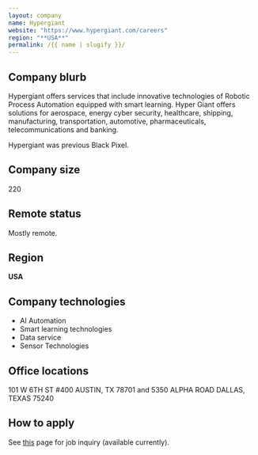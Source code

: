 ```yaml
---
layout: company
name: Hypergiant
website: "https://www.hypergiant.com/careers"
region: "**USA**"
permalink: /{{ name | slugify }}/
---
```


## Company blurb

Hypergiant offers services that include innovative technologies of Robotic Process Automation equipped with smart learning. Hyper Giant offers solutions for aerospace, energy cyber security, healthcare, shipping, manufacturing, transportation, automotive, pharmaceuticals, telecommunications and banking.

Hypergiant was previous Black Pixel.

## Company size

220

## Remote status

Mostly remote.

## Region

**USA**

## Company technologies

* AI Automation
* Smart learning technologies
* Data service
* Sensor Technologies

## Office locations
 
101 W 6TH ST #400
AUSTIN, TX 78701
and
5350 ALPHA ROAD
DALLAS, TEXAS 75240


## How to apply

See [this](https://www.hypergiant.com/careers/) page for job inquiry (available currently).